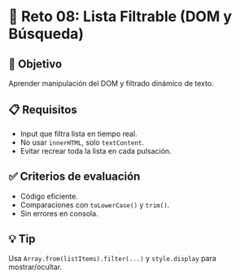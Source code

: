 # 🧩 Reto 08: Lista Filtrable (DOM y Búsqueda)

## 🎯 Objetivo
Aprender manipulación del DOM y filtrado dinámico de texto.

## 📋 Requisitos
- Input que filtra lista en tiempo real.
- No usar `innerHTML`, solo `textContent`.
- Evitar recrear toda la lista en cada pulsación.

## ✅ Criterios de evaluación
- Código eficiente.
- Comparaciones con `toLowerCase()` y `trim()`.
- Sin errores en consola.

## 💡 Tip
Usa `Array.from(listItems).filter(...)` y `style.display` para mostrar/ocultar.
